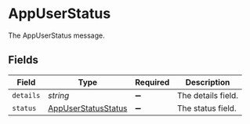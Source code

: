 # AppUserStatus

The AppUserStatus message.


## Fields

| Field                                                             | Type                                                              | Required                                                          | Description                                                       |
| ----------------------------------------------------------------- | ----------------------------------------------------------------- | ----------------------------------------------------------------- | ----------------------------------------------------------------- |
| `details`                                                         | *string*                                                          | :heavy_minus_sign:                                                | The details field.                                                |
| `status`                                                          | [AppUserStatusStatus](../../models/shared/appuserstatusstatus.md) | :heavy_minus_sign:                                                | The status field.                                                 |